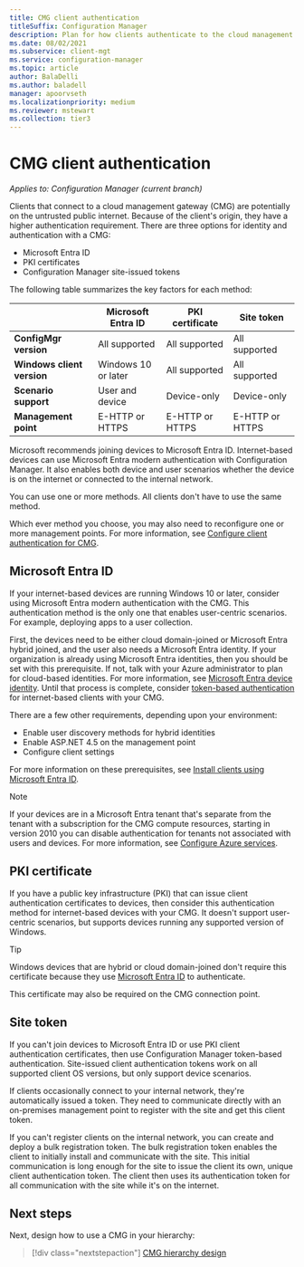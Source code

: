 ```yaml
---
title: CMG client authentication
titleSuffix: Configuration Manager
description: Plan for how clients authenticate to the cloud management gateway (CMG).
ms.date: 08/02/2021
ms.subservice: client-mgt
ms.service: configuration-manager
ms.topic: article
author: BalaDelli
ms.author: baladell
manager: apoorvseth
ms.localizationpriority: medium
ms.reviewer: mstewart
ms.collection: tier3
---
```


# CMG client authentication

*Applies to: Configuration Manager (current branch)*

Clients that connect to a cloud management gateway (CMG) are potentially on the untrusted public internet. Because of the client's origin, they have a higher authentication requirement. There are three options for identity and authentication with a CMG:

- Microsoft Entra ID
- PKI certificates
- Configuration Manager site-issued tokens

The following table summarizes the key factors for each method:

|         | Microsoft Entra ID | PKI certificate | Site token |
|---------|---------|---------|---------|
| **ConfigMgr version** | All supported | All supported | All supported |
| **Windows client version** | Windows 10 or later | All supported | All supported |
| **Scenario support** | User and device | Device-only | Device-only |
| **Management point** | E-HTTP or HTTPS | E-HTTP or HTTPS | E-HTTP or HTTPS |

Microsoft recommends joining devices to Microsoft Entra ID. Internet-based devices can use Microsoft Entra modern authentication with Configuration Manager. It also enables both device and user scenarios whether the device is on the internet or connected to the internal network.

You can use one or more methods. All clients don't have to use the same method.

Which ever method you choose, you may also need to reconfigure one or more management points. For more information, see [Configure client authentication for CMG](configure-authentication.md#enable-management-point-for-https).

<a name='azure-ad'></a>

## Microsoft Entra ID

If your internet-based devices are running Windows 10 or later, consider using Microsoft Entra modern authentication with the CMG. This authentication method is the only one that enables user-centric scenarios. For example, deploying apps to a user collection.

First, the devices need to be either cloud domain-joined or Microsoft Entra hybrid joined, and the user also needs a Microsoft Entra identity. If your organization is already using Microsoft Entra identities, then you should be set with this prerequisite. If not, talk with your Azure administrator to plan for cloud-based identities. For more information, see [Microsoft Entra device identity](/azure/active-directory/devices/). Until that process is complete, consider [token-based authentication](#site-token) for internet-based clients with your CMG.

There are a few other requirements, depending upon your environment:

- Enable user discovery methods for hybrid identities
- Enable ASP.NET 4.5 on the management point
- Configure client settings

For more information on these prerequisites, see [Install clients using Microsoft Entra ID](../../deploy/deploy-clients-cmg-azure.md).

> [!NOTE]
> If your devices are in a Microsoft Entra tenant that's separate from the tenant with a subscription for the CMG compute resources, starting in version 2010 you can disable authentication for tenants not associated with users and devices. For more information, see [Configure Azure services](../../../servers/deploy/configure/azure-services-wizard.md#disable-authentication).<!--8537319-->

## PKI certificate

If you have a public key infrastructure (PKI) that can issue client authentication certificates to devices, then consider this authentication method for internet-based devices with your CMG. It doesn't support user-centric scenarios, but supports devices running any supported version of Windows.

> [!TIP]
> Windows devices that are hybrid or cloud domain-joined don't require this certificate because they use [Microsoft Entra ID](#azure-ad) to authenticate.

This certificate may also be required on the CMG connection point.

## Site token

If you can't join devices to Microsoft Entra ID or use PKI client authentication certificates, then use Configuration Manager token-based authentication. Site-issued client authentication tokens work on all supported client OS versions, but only support device scenarios.

If clients occasionally connect to your internal network, they're automatically issued a token. They need to communicate directly with an on-premises management point to register with the site and get this client token.

If you can't register clients on the internal network, you can create and deploy a bulk registration token. The bulk registration token enables the client to initially install and communicate with the site. This initial communication is long enough for the site to issue the client its own, unique client authentication token. The client then uses its authentication token for all communication with the site while it's on the internet.

## Next steps

Next, design how to use a CMG in your hierarchy:

> [!div class="nextstepaction"]
> [CMG hierarchy design](plan-hierarchy-design.md)
